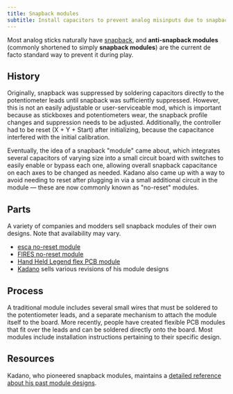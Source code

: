 ```yaml
---
title: Snapback modules
subtitle: Install capacitors to prevent analog misinputs due to snapback.
---
```


Most analog sticks naturally have [snapback](/compendium/sticks/stickboxes#snapback), and **anti-snapback modules** (commonly shortened to simply **snapback modules**) are the current de facto standard way to prevent it during play.

## History

Originally, snapback was suppressed by soldering capacitors directly to the potentiometer leads until snapback was sufficiently suppressed. However, this is not an easily adjustable or user-serviceable mod, which is important because as stickboxes and potentiometers wear, the snapback profile changes and suppression needs to be adjusted. Additionally, the controller had to be reset (X + Y + Start) after initializing, because the capacitance interfered with the initial calibration.

Eventually, the idea of a snapback "module" came about, which integrates several capacitors of varying size into a small circuit board with switches to easily enable or bypass each one, allowing overall snapback capacitance on each axes to be changed as needed. Kadano also came up with a way to avoid needing to reset after plugging in via a small additional circuit in the module — these are now commonly known as "no-reset" modules.

## Parts

A variety of companies and modders sell snapback modules of their own designs. Note that availability may vary.

- [esca no-reset module](https://www.etsy.com/listing/1063578642/esca-gamecube-controller-snapback)
- [FIRES no-reset module](https://www.etsy.com/listing/1060466170/fires-no-reset-antisnapback-module-for)
- [Hand Held Legend flex PCB module](https://handheldlegend.com/products/no-reset-snapback-mod-for-the-gamecube-controller-hand-held-legend?variant=39711300354182)
- [Kadano](https://kadano.biz) sells various revisions of his module designs

## Process

A traditional module includes several small wires that must be soldered to the potentiometer leads, and a separate mechanism to attach the module itself to the board. More recently, people have created flexible PCB modules that fit over the leads and can be soldered directly onto the board. Most modules include installation instructions pertaining to their specific design.

## Resources

Kadano, who pioneered snapback modules, maintains a [detailed reference about his past module designs](https://kadano.net/SSBM/GCC/S2.html).
